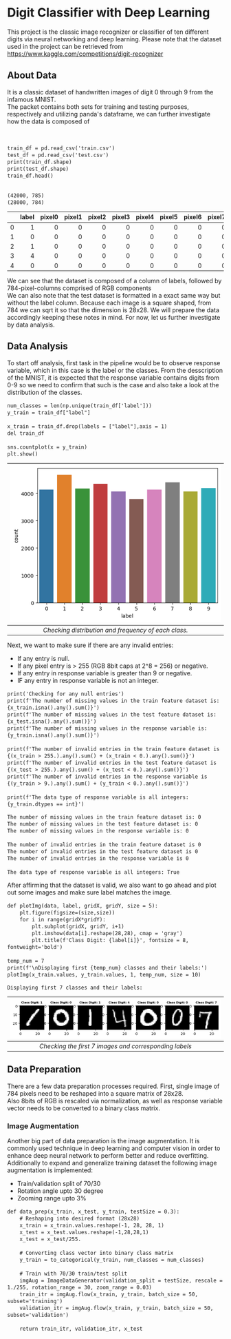 # Digit Classifier with Deep Learning

This project is the classic image recognizer or classifier of ten different digits via neural networking and deep learning.
Please note that the dataset used in the project can be retrieved from <a href>https://www.kaggle.com/competitions/digit-recognizer

## About Data
<p>It is a classic dataset of handwritten images of digit 0 through 9 from the infamous MNIST.<br>
The packet contains both sets for training and testing purposes, respectively and utilizing panda's dataframe, we can further investigate how the data is composed of </p>
<br>
  
```python3
train_df = pd.read_csv('train.csv')
test_df = pd.read_csv('test.csv')
print(train_df.shape)
print(test_df.shape)
train_df.head()
  
```
```
(42000, 785)
(28000, 784)
```

  
|    |   label |   pixel0 |   pixel1 |   pixel2 |   pixel3 |   pixel4 |   pixel5 |   pixel6 |   pixel7 |   pixel8 |   pixel9 |   pixel10 |   pixel11 |   pixel12 |   pixel13 |   pixel14 |   pixel15 |   pixel16 |   pixel17 |   pixel18 |   pixel19 |   pixel20 |   pixel21 |   pixel22 |   pixel23 |   pixel24 |   pixel25 |   pixel26 |   pixel27 |   pixel28 |   pixel29 |   pixel30 |   pixel31 |   pixel32 |   pixel33 |   pixel34 |   pixel35 |   pixel36 |   pixel37 |   pixel38 |   pixel39 |   pixel40 |   pixel41 |   pixel42 |   pixel43 |   pixel44 |   pixel45 |   pixel46 |   pixel47 |   pixel48 |   pixel49 |   pixel50 |   pixel51 |   pixel52 |   pixel53 |   pixel54 |   pixel55 |   pixel56 |   pixel57 |   pixel58 |   pixel59 |   pixel60 |   pixel61 |   pixel62 |   pixel63 |   pixel64 |   pixel65 |   pixel66 |   pixel67 |   pixel68 |   pixel69 |   pixel70 |   pixel71 |   pixel72 |   pixel73 |   pixel74 |   pixel75 |   pixel76 |   pixel77 |   pixel78 |   pixel79 |   pixel80 |   pixel81 |   pixel82 |   pixel83 |   pixel84 |   pixel85 |   pixel86 |   pixel87 |   pixel88 |   pixel89 |   pixel90 |   pixel91 |   pixel92 |   pixel93 |   pixel94 |   pixel95 |   pixel96 |   pixel97 |   pixel98 |   pixel99 |   pixel100 |   pixel101 |   pixel102 |   pixel103 |   pixel104 |   pixel105 |   pixel106 |   pixel107 |   pixel108 |   pixel109 |   pixel110 |   pixel111 |   pixel112 |   pixel113 |   pixel114 |   pixel115 |   pixel116 |   pixel117 |   pixel118 |   pixel119 |   pixel120 |   pixel121 |   pixel122 |   pixel123 |   pixel124 |   pixel125 |   pixel126 |   pixel127 |   pixel128 |   pixel129 |   pixel130 |   pixel131 |   pixel132 |   pixel133 |   pixel134 |   pixel135 |   pixel136 |   pixel137 |   pixel138 |   pixel139 |   pixel140 |   pixel141 |   pixel142 |   pixel143 |   pixel144 |   pixel145 |   pixel146 |   pixel147 |   pixel148 |   pixel149 |   pixel150 |   pixel151 |   pixel152 |   pixel153 |   pixel154 |   pixel155 |   pixel156 |   pixel157 |   pixel158 |   pixel159 |   pixel160 |   pixel161 |   pixel162 |   pixel163 |   pixel164 |   pixel165 |   pixel166 |   pixel167 |   pixel168 |   pixel169 |   pixel170 |   pixel171 |   pixel172 |   pixel173 |   pixel174 |   pixel175 |   pixel176 |   pixel177 |   pixel178 |   pixel179 |   pixel180 |   pixel181 |   pixel182 |   pixel183 |   pixel184 |   pixel185 |   pixel186 |   pixel187 |   pixel188 |   pixel189 |   pixel190 |   pixel191 |   pixel192 |   pixel193 |   pixel194 |   pixel195 |   pixel196 |   pixel197 |   pixel198 |   pixel199 |   pixel200 |   pixel201 |   pixel202 |   pixel203 |   pixel204 |   pixel205 |   pixel206 |   pixel207 |   pixel208 |   pixel209 |   pixel210 |   pixel211 |   pixel212 |   pixel213 |   pixel214 |   pixel215 |   pixel216 |   pixel217 |   pixel218 |   pixel219 |   pixel220 |   pixel221 |   pixel222 |   pixel223 |   pixel224 |   pixel225 |   pixel226 |   pixel227 |   pixel228 |   pixel229 |   pixel230 |   pixel231 |   pixel232 |   pixel233 |   pixel234 |   pixel235 |   pixel236 |   pixel237 |   pixel238 |   pixel239 |   pixel240 |   pixel241 |   pixel242 |   pixel243 |   pixel244 |   pixel245 |   pixel246 |   pixel247 |   pixel248 |   pixel249 |   pixel250 |   pixel251 |   pixel252 |   pixel253 |   pixel254 |   pixel255 |   pixel256 |   pixel257 |   pixel258 |   pixel259 |   pixel260 |   pixel261 |   pixel262 |   pixel263 |   pixel264 |   pixel265 |   pixel266 |   pixel267 |   pixel268 |   pixel269 |   pixel270 |   pixel271 |   pixel272 |   pixel273 |   pixel274 |   pixel275 |   pixel276 |   pixel277 |   pixel278 |   pixel279 |   pixel280 |   pixel281 |   pixel282 |   pixel283 |   pixel284 |   pixel285 |   pixel286 |   pixel287 |   pixel288 |   pixel289 |   pixel290 |   pixel291 |   pixel292 |   pixel293 |   pixel294 |   pixel295 |   pixel296 |   pixel297 |   pixel298 |   pixel299 |   pixel300 |   pixel301 |   pixel302 |   pixel303 |   pixel304 |   pixel305 |   pixel306 |   pixel307 |   pixel308 |   pixel309 |   pixel310 |   pixel311 |   pixel312 |   pixel313 |   pixel314 |   pixel315 |   pixel316 |   pixel317 |   pixel318 |   pixel319 |   pixel320 |   pixel321 |   pixel322 |   pixel323 |   pixel324 |   pixel325 |   pixel326 |   pixel327 |   pixel328 |   pixel329 |   pixel330 |   pixel331 |   pixel332 |   pixel333 |   pixel334 |   pixel335 |   pixel336 |   pixel337 |   pixel338 |   pixel339 |   pixel340 |   pixel341 |   pixel342 |   pixel343 |   pixel344 |   pixel345 |   pixel346 |   pixel347 |   pixel348 |   pixel349 |   pixel350 |   pixel351 |   pixel352 |   pixel353 |   pixel354 |   pixel355 |   pixel356 |   pixel357 |   pixel358 |   pixel359 |   pixel360 |   pixel361 |   pixel362 |   pixel363 |   pixel364 |   pixel365 |   pixel366 |   pixel367 |   pixel368 |   pixel369 |   pixel370 |   pixel371 |   pixel372 |   pixel373 |   pixel374 |   pixel375 |   pixel376 |   pixel377 |   pixel378 |   pixel379 |   pixel380 |   pixel381 |   pixel382 |   pixel383 |   pixel384 |   pixel385 |   pixel386 |   pixel387 |   pixel388 |   pixel389 |   pixel390 |   pixel391 |   pixel392 |   pixel393 |   pixel394 |   pixel395 |   pixel396 |   pixel397 |   pixel398 |   pixel399 |   pixel400 |   pixel401 |   pixel402 |   pixel403 |   pixel404 |   pixel405 |   pixel406 |   pixel407 |   pixel408 |   pixel409 |   pixel410 |   pixel411 |   pixel412 |   pixel413 |   pixel414 |   pixel415 |   pixel416 |   pixel417 |   pixel418 |   pixel419 |   pixel420 |   pixel421 |   pixel422 |   pixel423 |   pixel424 |   pixel425 |   pixel426 |   pixel427 |   pixel428 |   pixel429 |   pixel430 |   pixel431 |   pixel432 |   pixel433 |   pixel434 |   pixel435 |   pixel436 |   pixel437 |   pixel438 |   pixel439 |   pixel440 |   pixel441 |   pixel442 |   pixel443 |   pixel444 |   pixel445 |   pixel446 |   pixel447 |   pixel448 |   pixel449 |   pixel450 |   pixel451 |   pixel452 |   pixel453 |   pixel454 |   pixel455 |   pixel456 |   pixel457 |   pixel458 |   pixel459 |   pixel460 |   pixel461 |   pixel462 |   pixel463 |   pixel464 |   pixel465 |   pixel466 |   pixel467 |   pixel468 |   pixel469 |   pixel470 |   pixel471 |   pixel472 |   pixel473 |   pixel474 |   pixel475 |   pixel476 |   pixel477 |   pixel478 |   pixel479 |   pixel480 |   pixel481 |   pixel482 |   pixel483 |   pixel484 |   pixel485 |   pixel486 |   pixel487 |   pixel488 |   pixel489 |   pixel490 |   pixel491 |   pixel492 |   pixel493 |   pixel494 |   pixel495 |   pixel496 |   pixel497 |   pixel498 |   pixel499 |   pixel500 |   pixel501 |   pixel502 |   pixel503 |   pixel504 |   pixel505 |   pixel506 |   pixel507 |   pixel508 |   pixel509 |   pixel510 |   pixel511 |   pixel512 |   pixel513 |   pixel514 |   pixel515 |   pixel516 |   pixel517 |   pixel518 |   pixel519 |   pixel520 |   pixel521 |   pixel522 |   pixel523 |   pixel524 |   pixel525 |   pixel526 |   pixel527 |   pixel528 |   pixel529 |   pixel530 |   pixel531 |   pixel532 |   pixel533 |   pixel534 |   pixel535 |   pixel536 |   pixel537 |   pixel538 |   pixel539 |   pixel540 |   pixel541 |   pixel542 |   pixel543 |   pixel544 |   pixel545 |   pixel546 |   pixel547 |   pixel548 |   pixel549 |   pixel550 |   pixel551 |   pixel552 |   pixel553 |   pixel554 |   pixel555 |   pixel556 |   pixel557 |   pixel558 |   pixel559 |   pixel560 |   pixel561 |   pixel562 |   pixel563 |   pixel564 |   pixel565 |   pixel566 |   pixel567 |   pixel568 |   pixel569 |   pixel570 |   pixel571 |   pixel572 |   pixel573 |   pixel574 |   pixel575 |   pixel576 |   pixel577 |   pixel578 |   pixel579 |   pixel580 |   pixel581 |   pixel582 |   pixel583 |   pixel584 |   pixel585 |   pixel586 |   pixel587 |   pixel588 |   pixel589 |   pixel590 |   pixel591 |   pixel592 |   pixel593 |   pixel594 |   pixel595 |   pixel596 |   pixel597 |   pixel598 |   pixel599 |   pixel600 |   pixel601 |   pixel602 |   pixel603 |   pixel604 |   pixel605 |   pixel606 |   pixel607 |   pixel608 |   pixel609 |   pixel610 |   pixel611 |   pixel612 |   pixel613 |   pixel614 |   pixel615 |   pixel616 |   pixel617 |   pixel618 |   pixel619 |   pixel620 |   pixel621 |   pixel622 |   pixel623 |   pixel624 |   pixel625 |   pixel626 |   pixel627 |   pixel628 |   pixel629 |   pixel630 |   pixel631 |   pixel632 |   pixel633 |   pixel634 |   pixel635 |   pixel636 |   pixel637 |   pixel638 |   pixel639 |   pixel640 |   pixel641 |   pixel642 |   pixel643 |   pixel644 |   pixel645 |   pixel646 |   pixel647 |   pixel648 |   pixel649 |   pixel650 |   pixel651 |   pixel652 |   pixel653 |   pixel654 |   pixel655 |   pixel656 |   pixel657 |   pixel658 |   pixel659 |   pixel660 |   pixel661 |   pixel662 |   pixel663 |   pixel664 |   pixel665 |   pixel666 |   pixel667 |   pixel668 |   pixel669 |   pixel670 |   pixel671 |   pixel672 |   pixel673 |   pixel674 |   pixel675 |   pixel676 |   pixel677 |   pixel678 |   pixel679 |   pixel680 |   pixel681 |   pixel682 |   pixel683 |   pixel684 |   pixel685 |   pixel686 |   pixel687 |   pixel688 |   pixel689 |   pixel690 |   pixel691 |   pixel692 |   pixel693 |   pixel694 |   pixel695 |   pixel696 |   pixel697 |   pixel698 |   pixel699 |   pixel700 |   pixel701 |   pixel702 |   pixel703 |   pixel704 |   pixel705 |   pixel706 |   pixel707 |   pixel708 |   pixel709 |   pixel710 |   pixel711 |   pixel712 |   pixel713 |   pixel714 |   pixel715 |   pixel716 |   pixel717 |   pixel718 |   pixel719 |   pixel720 |   pixel721 |   pixel722 |   pixel723 |   pixel724 |   pixel725 |   pixel726 |   pixel727 |   pixel728 |   pixel729 |   pixel730 |   pixel731 |   pixel732 |   pixel733 |   pixel734 |   pixel735 |   pixel736 |   pixel737 |   pixel738 |   pixel739 |   pixel740 |   pixel741 |   pixel742 |   pixel743 |   pixel744 |   pixel745 |   pixel746 |   pixel747 |   pixel748 |   pixel749 |   pixel750 |   pixel751 |   pixel752 |   pixel753 |   pixel754 |   pixel755 |   pixel756 |   pixel757 |   pixel758 |   pixel759 |   pixel760 |   pixel761 |   pixel762 |   pixel763 |   pixel764 |   pixel765 |   pixel766 |   pixel767 |   pixel768 |   pixel769 |   pixel770 |   pixel771 |   pixel772 |   pixel773 |   pixel774 |   pixel775 |   pixel776 |   pixel777 |   pixel778 |   pixel779 |   pixel780 |   pixel781 |   pixel782 |   pixel783 |
|---:|--------:|---------:|---------:|---------:|---------:|---------:|---------:|---------:|---------:|---------:|---------:|----------:|----------:|----------:|----------:|----------:|----------:|----------:|----------:|----------:|----------:|----------:|----------:|----------:|----------:|----------:|----------:|----------:|----------:|----------:|----------:|----------:|----------:|----------:|----------:|----------:|----------:|----------:|----------:|----------:|----------:|----------:|----------:|----------:|----------:|----------:|----------:|----------:|----------:|----------:|----------:|----------:|----------:|----------:|----------:|----------:|----------:|----------:|----------:|----------:|----------:|----------:|----------:|----------:|----------:|----------:|----------:|----------:|----------:|----------:|----------:|----------:|----------:|----------:|----------:|----------:|----------:|----------:|----------:|----------:|----------:|----------:|----------:|----------:|----------:|----------:|----------:|----------:|----------:|----------:|----------:|----------:|----------:|----------:|----------:|----------:|----------:|----------:|----------:|----------:|----------:|-----------:|-----------:|-----------:|-----------:|-----------:|-----------:|-----------:|-----------:|-----------:|-----------:|-----------:|-----------:|-----------:|-----------:|-----------:|-----------:|-----------:|-----------:|-----------:|-----------:|-----------:|-----------:|-----------:|-----------:|-----------:|-----------:|-----------:|-----------:|-----------:|-----------:|-----------:|-----------:|-----------:|-----------:|-----------:|-----------:|-----------:|-----------:|-----------:|-----------:|-----------:|-----------:|-----------:|-----------:|-----------:|-----------:|-----------:|-----------:|-----------:|-----------:|-----------:|-----------:|-----------:|-----------:|-----------:|-----------:|-----------:|-----------:|-----------:|-----------:|-----------:|-----------:|-----------:|-----------:|-----------:|-----------:|-----------:|-----------:|-----------:|-----------:|-----------:|-----------:|-----------:|-----------:|-----------:|-----------:|-----------:|-----------:|-----------:|-----------:|-----------:|-----------:|-----------:|-----------:|-----------:|-----------:|-----------:|-----------:|-----------:|-----------:|-----------:|-----------:|-----------:|-----------:|-----------:|-----------:|-----------:|-----------:|-----------:|-----------:|-----------:|-----------:|-----------:|-----------:|-----------:|-----------:|-----------:|-----------:|-----------:|-----------:|-----------:|-----------:|-----------:|-----------:|-----------:|-----------:|-----------:|-----------:|-----------:|-----------:|-----------:|-----------:|-----------:|-----------:|-----------:|-----------:|-----------:|-----------:|-----------:|-----------:|-----------:|-----------:|-----------:|-----------:|-----------:|-----------:|-----------:|-----------:|-----------:|-----------:|-----------:|-----------:|-----------:|-----------:|-----------:|-----------:|-----------:|-----------:|-----------:|-----------:|-----------:|-----------:|-----------:|-----------:|-----------:|-----------:|-----------:|-----------:|-----------:|-----------:|-----------:|-----------:|-----------:|-----------:|-----------:|-----------:|-----------:|-----------:|-----------:|-----------:|-----------:|-----------:|-----------:|-----------:|-----------:|-----------:|-----------:|-----------:|-----------:|-----------:|-----------:|-----------:|-----------:|-----------:|-----------:|-----------:|-----------:|-----------:|-----------:|-----------:|-----------:|-----------:|-----------:|-----------:|-----------:|-----------:|-----------:|-----------:|-----------:|-----------:|-----------:|-----------:|-----------:|-----------:|-----------:|-----------:|-----------:|-----------:|-----------:|-----------:|-----------:|-----------:|-----------:|-----------:|-----------:|-----------:|-----------:|-----------:|-----------:|-----------:|-----------:|-----------:|-----------:|-----------:|-----------:|-----------:|-----------:|-----------:|-----------:|-----------:|-----------:|-----------:|-----------:|-----------:|-----------:|-----------:|-----------:|-----------:|-----------:|-----------:|-----------:|-----------:|-----------:|-----------:|-----------:|-----------:|-----------:|-----------:|-----------:|-----------:|-----------:|-----------:|-----------:|-----------:|-----------:|-----------:|-----------:|-----------:|-----------:|-----------:|-----------:|-----------:|-----------:|-----------:|-----------:|-----------:|-----------:|-----------:|-----------:|-----------:|-----------:|-----------:|-----------:|-----------:|-----------:|-----------:|-----------:|-----------:|-----------:|-----------:|-----------:|-----------:|-----------:|-----------:|-----------:|-----------:|-----------:|-----------:|-----------:|-----------:|-----------:|-----------:|-----------:|-----------:|-----------:|-----------:|-----------:|-----------:|-----------:|-----------:|-----------:|-----------:|-----------:|-----------:|-----------:|-----------:|-----------:|-----------:|-----------:|-----------:|-----------:|-----------:|-----------:|-----------:|-----------:|-----------:|-----------:|-----------:|-----------:|-----------:|-----------:|-----------:|-----------:|-----------:|-----------:|-----------:|-----------:|-----------:|-----------:|-----------:|-----------:|-----------:|-----------:|-----------:|-----------:|-----------:|-----------:|-----------:|-----------:|-----------:|-----------:|-----------:|-----------:|-----------:|-----------:|-----------:|-----------:|-----------:|-----------:|-----------:|-----------:|-----------:|-----------:|-----------:|-----------:|-----------:|-----------:|-----------:|-----------:|-----------:|-----------:|-----------:|-----------:|-----------:|-----------:|-----------:|-----------:|-----------:|-----------:|-----------:|-----------:|-----------:|-----------:|-----------:|-----------:|-----------:|-----------:|-----------:|-----------:|-----------:|-----------:|-----------:|-----------:|-----------:|-----------:|-----------:|-----------:|-----------:|-----------:|-----------:|-----------:|-----------:|-----------:|-----------:|-----------:|-----------:|-----------:|-----------:|-----------:|-----------:|-----------:|-----------:|-----------:|-----------:|-----------:|-----------:|-----------:|-----------:|-----------:|-----------:|-----------:|-----------:|-----------:|-----------:|-----------:|-----------:|-----------:|-----------:|-----------:|-----------:|-----------:|-----------:|-----------:|-----------:|-----------:|-----------:|-----------:|-----------:|-----------:|-----------:|-----------:|-----------:|-----------:|-----------:|-----------:|-----------:|-----------:|-----------:|-----------:|-----------:|-----------:|-----------:|-----------:|-----------:|-----------:|-----------:|-----------:|-----------:|-----------:|-----------:|-----------:|-----------:|-----------:|-----------:|-----------:|-----------:|-----------:|-----------:|-----------:|-----------:|-----------:|-----------:|-----------:|-----------:|-----------:|-----------:|-----------:|-----------:|-----------:|-----------:|-----------:|-----------:|-----------:|-----------:|-----------:|-----------:|-----------:|-----------:|-----------:|-----------:|-----------:|-----------:|-----------:|-----------:|-----------:|-----------:|-----------:|-----------:|-----------:|-----------:|-----------:|-----------:|-----------:|-----------:|-----------:|-----------:|-----------:|-----------:|-----------:|-----------:|-----------:|-----------:|-----------:|-----------:|-----------:|-----------:|-----------:|-----------:|-----------:|-----------:|-----------:|-----------:|-----------:|-----------:|-----------:|-----------:|-----------:|-----------:|-----------:|-----------:|-----------:|-----------:|-----------:|-----------:|-----------:|-----------:|-----------:|-----------:|-----------:|-----------:|-----------:|-----------:|-----------:|-----------:|-----------:|-----------:|-----------:|-----------:|-----------:|-----------:|-----------:|-----------:|-----------:|-----------:|-----------:|-----------:|-----------:|-----------:|-----------:|-----------:|-----------:|-----------:|-----------:|-----------:|-----------:|-----------:|-----------:|-----------:|-----------:|-----------:|-----------:|-----------:|-----------:|-----------:|-----------:|-----------:|-----------:|-----------:|-----------:|-----------:|-----------:|-----------:|-----------:|-----------:|-----------:|-----------:|-----------:|-----------:|-----------:|-----------:|-----------:|-----------:|-----------:|-----------:|-----------:|-----------:|-----------:|-----------:|-----------:|-----------:|-----------:|-----------:|-----------:|-----------:|-----------:|-----------:|-----------:|-----------:|-----------:|-----------:|-----------:|-----------:|-----------:|-----------:|-----------:|-----------:|-----------:|-----------:|-----------:|-----------:|-----------:|-----------:|-----------:|-----------:|-----------:|-----------:|-----------:|-----------:|-----------:|-----------:|-----------:|-----------:|-----------:|-----------:|-----------:|-----------:|-----------:|-----------:|-----------:|-----------:|-----------:|-----------:|-----------:|-----------:|-----------:|-----------:|-----------:|-----------:|-----------:|-----------:|-----------:|-----------:|-----------:|-----------:|-----------:|-----------:|-----------:|-----------:|-----------:|-----------:|-----------:|-----------:|-----------:|-----------:|-----------:|-----------:|-----------:|-----------:|-----------:|-----------:|-----------:|-----------:|-----------:|-----------:|-----------:|-----------:|-----------:|-----------:|-----------:|-----------:|-----------:|-----------:|-----------:|-----------:|-----------:|-----------:|-----------:|-----------:|-----------:|-----------:|-----------:|-----------:|-----------:|-----------:|
|  0 |       1 |        0 |        0 |        0 |        0 |        0 |        0 |        0 |        0 |        0 |        0 |         0 |         0 |         0 |         0 |         0 |         0 |         0 |         0 |         0 |         0 |         0 |         0 |         0 |         0 |         0 |         0 |         0 |         0 |         0 |         0 |         0 |         0 |         0 |         0 |         0 |         0 |         0 |         0 |         0 |         0 |         0 |         0 |         0 |         0 |         0 |         0 |         0 |         0 |         0 |         0 |         0 |         0 |         0 |         0 |         0 |         0 |         0 |         0 |         0 |         0 |         0 |         0 |         0 |         0 |         0 |         0 |         0 |         0 |         0 |         0 |         0 |         0 |         0 |         0 |         0 |         0 |         0 |         0 |         0 |         0 |         0 |         0 |         0 |         0 |         0 |         0 |         0 |         0 |         0 |         0 |         0 |         0 |         0 |         0 |         0 |         0 |         0 |         0 |         0 |         0 |          0 |          0 |          0 |          0 |          0 |          0 |          0 |          0 |          0 |          0 |          0 |          0 |          0 |          0 |          0 |          0 |          0 |          0 |          0 |          0 |          0 |          0 |          0 |          0 |          0 |          0 |          0 |          0 |          0 |          0 |          0 |          0 |        188 |        255 |         94 |          0 |          0 |          0 |          0 |          0 |          0 |          0 |          0 |          0 |          0 |          0 |          0 |          0 |          0 |          0 |          0 |          0 |          0 |          0 |          0 |          0 |          0 |          0 |          0 |        191 |        250 |        253 |         93 |          0 |          0 |          0 |          0 |          0 |          0 |          0 |          0 |          0 |          0 |          0 |          0 |          0 |          0 |          0 |          0 |          0 |          0 |          0 |          0 |          0 |          0 |          0 |        123 |        248 |        253 |        167 |         10 |          0 |          0 |          0 |          0 |          0 |          0 |          0 |          0 |          0 |          0 |          0 |          0 |          0 |          0 |          0 |          0 |          0 |          0 |          0 |          0 |          0 |          0 |         80 |        247 |        253 |        208 |         13 |          0 |          0 |          0 |          0 |          0 |          0 |          0 |          0 |          0 |          0 |          0 |          0 |          0 |          0 |          0 |          0 |          0 |          0 |          0 |          0 |          0 |          0 |         29 |        207 |        253 |        235 |         77 |          0 |          0 |          0 |          0 |          0 |          0 |          0 |          0 |          0 |          0 |          0 |          0 |          0 |          0 |          0 |          0 |          0 |          0 |          0 |          0 |          0 |          0 |         54 |        209 |        253 |        253 |         88 |          0 |          0 |          0 |          0 |          0 |          0 |          0 |          0 |          0 |          0 |          0 |          0 |          0 |          0 |          0 |          0 |          0 |          0 |          0 |          0 |          0 |          0 |         93 |        254 |        253 |        238 |        170 |         17 |          0 |          0 |          0 |          0 |          0 |          0 |          0 |          0 |          0 |          0 |          0 |          0 |          0 |          0 |          0 |          0 |          0 |          0 |          0 |          0 |          0 |         23 |        210 |        254 |        253 |        159 |          0 |          0 |          0 |          0 |          0 |          0 |          0 |          0 |          0 |          0 |          0 |          0 |          0 |          0 |          0 |          0 |          0 |          0 |          0 |          0 |          0 |          0 |         16 |        209 |        253 |        254 |        240 |         81 |          0 |          0 |          0 |          0 |          0 |          0 |          0 |          0 |          0 |          0 |          0 |          0 |          0 |          0 |          0 |          0 |          0 |          0 |          0 |          0 |          0 |          0 |         27 |        253 |        253 |        254 |         13 |          0 |          0 |          0 |          0 |          0 |          0 |          0 |          0 |          0 |          0 |          0 |          0 |          0 |          0 |          0 |          0 |          0 |          0 |          0 |          0 |          0 |          0 |         20 |        206 |        254 |        254 |        198 |          7 |          0 |          0 |          0 |          0 |          0 |          0 |          0 |          0 |          0 |          0 |          0 |          0 |          0 |          0 |          0 |          0 |          0 |          0 |          0 |          0 |          0 |          0 |        168 |        253 |        253 |        196 |          7 |          0 |          0 |          0 |          0 |          0 |          0 |          0 |          0 |          0 |          0 |          0 |          0 |          0 |          0 |          0 |          0 |          0 |          0 |          0 |          0 |          0 |          0 |         20 |        203 |        253 |        248 |         76 |          0 |          0 |          0 |          0 |          0 |          0 |          0 |          0 |          0 |          0 |          0 |          0 |          0 |          0 |          0 |          0 |          0 |          0 |          0 |          0 |          0 |          0 |         22 |        188 |        253 |        245 |         93 |          0 |          0 |          0 |          0 |          0 |          0 |          0 |          0 |          0 |          0 |          0 |          0 |          0 |          0 |          0 |          0 |          0 |          0 |          0 |          0 |          0 |          0 |          0 |        103 |        253 |        253 |        191 |          0 |          0 |          0 |          0 |          0 |          0 |          0 |          0 |          0 |          0 |          0 |          0 |          0 |          0 |          0 |          0 |          0 |          0 |          0 |          0 |          0 |          0 |          0 |         89 |        240 |        253 |        195 |         25 |          0 |          0 |          0 |          0 |          0 |          0 |          0 |          0 |          0 |          0 |          0 |          0 |          0 |          0 |          0 |          0 |          0 |          0 |          0 |          0 |          0 |          0 |         15 |        220 |        253 |        253 |         80 |          0 |          0 |          0 |          0 |          0 |          0 |          0 |          0 |          0 |          0 |          0 |          0 |          0 |          0 |          0 |          0 |          0 |          0 |          0 |          0 |          0 |          0 |          0 |         94 |        253 |        253 |        253 |         94 |          0 |          0 |          0 |          0 |          0 |          0 |          0 |          0 |          0 |          0 |          0 |          0 |          0 |          0 |          0 |          0 |          0 |          0 |          0 |          0 |          0 |          0 |          0 |         89 |        251 |        253 |        250 |        131 |          0 |          0 |          0 |          0 |          0 |          0 |          0 |          0 |          0 |          0 |          0 |          0 |          0 |          0 |          0 |          0 |          0 |          0 |          0 |          0 |          0 |          0 |          0 |          0 |        214 |        218 |         95 |          0 |          0 |          0 |          0 |          0 |          0 |          0 |          0 |          0 |          0 |          0 |          0 |          0 |          0 |          0 |          0 |          0 |          0 |          0 |          0 |          0 |          0 |          0 |          0 |          0 |          0 |          0 |          0 |          0 |          0 |          0 |          0 |          0 |          0 |          0 |          0 |          0 |          0 |          0 |          0 |          0 |          0 |          0 |          0 |          0 |          0 |          0 |          0 |          0 |          0 |          0 |          0 |          0 |          0 |          0 |          0 |          0 |          0 |          0 |          0 |          0 |          0 |          0 |          0 |          0 |          0 |          0 |          0 |          0 |          0 |          0 |          0 |          0 |          0 |          0 |          0 |          0 |          0 |          0 |          0 |          0 |          0 |          0 |          0 |          0 |          0 |          0 |          0 |          0 |          0 |          0 |          0 |          0 |          0 |          0 |          0 |          0 |          0 |          0 |          0 |          0 |          0 |          0 |          0 |          0 |          0 |          0 |          0 |          0 |          0 |          0 |          0 |          0 |          0 |          0 |          0 |          0 |          0 |          0 |          0 |          0 |          0 |          0 |          0 |          0 |          0 |          0 |          0 |          0 |
|  1 |       0 |        0 |        0 |        0 |        0 |        0 |        0 |        0 |        0 |        0 |        0 |         0 |         0 |         0 |         0 |         0 |         0 |         0 |         0 |         0 |         0 |         0 |         0 |         0 |         0 |         0 |         0 |         0 |         0 |         0 |         0 |         0 |         0 |         0 |         0 |         0 |         0 |         0 |         0 |         0 |         0 |         0 |         0 |         0 |         0 |         0 |         0 |         0 |         0 |         0 |         0 |         0 |         0 |         0 |         0 |         0 |         0 |         0 |         0 |         0 |         0 |         0 |         0 |         0 |         0 |         0 |         0 |         0 |         0 |         0 |         0 |         0 |         0 |         0 |         0 |         0 |         0 |         0 |         0 |         0 |         0 |         0 |         0 |         0 |         0 |         0 |         0 |         0 |         0 |         0 |         0 |         0 |         0 |         0 |         0 |         0 |         0 |         0 |         0 |         0 |         0 |          0 |          0 |          0 |          0 |          0 |          0 |          0 |          0 |          0 |          0 |          0 |          0 |          0 |          0 |          0 |          0 |          0 |          0 |          0 |          0 |          0 |          0 |         18 |         30 |        137 |        137 |        192 |         86 |         72 |          1 |          0 |          0 |          0 |          0 |          0 |          0 |          0 |          0 |          0 |          0 |          0 |          0 |          0 |          0 |          0 |          0 |          0 |          0 |         13 |         86 |        250 |        254 |        254 |        254 |        254 |        217 |        246 |        151 |         32 |          0 |          0 |          0 |          0 |          0 |          0 |          0 |          0 |          0 |          0 |          0 |          0 |          0 |          0 |          0 |          0 |         16 |        179 |        254 |        254 |        254 |        254 |        254 |        254 |        254 |        254 |        254 |        231 |         54 |         15 |          0 |          0 |          0 |          0 |          0 |          0 |          0 |          0 |          0 |          0 |          0 |          0 |          0 |          0 |         72 |        254 |        254 |        254 |        254 |        254 |        254 |        254 |        254 |        254 |        254 |        254 |        254 |        104 |          0 |          0 |          0 |          0 |          0 |          0 |          0 |          0 |          0 |          0 |          0 |          0 |          0 |         61 |        191 |        254 |        254 |        254 |        254 |        254 |        109 |         83 |        199 |        254 |        254 |        254 |        254 |        243 |         85 |          0 |          0 |          0 |          0 |          0 |          0 |          0 |          0 |          0 |          0 |          0 |          0 |        172 |        254 |        254 |        254 |        202 |        147 |        147 |         45 |          0 |         11 |         29 |        200 |        254 |        254 |        254 |        171 |          0 |          0 |          0 |          0 |          0 |          0 |          0 |          0 |          0 |          0 |          0 |          1 |        174 |        254 |        254 |         89 |         67 |          0 |          0 |          0 |          0 |          0 |          0 |        128 |        252 |        254 |        254 |        212 |         76 |          0 |          0 |          0 |          0 |          0 |          0 |          0 |          0 |          0 |          0 |         47 |        254 |        254 |        254 |         29 |          0 |          0 |          0 |          0 |          0 |          0 |          0 |          0 |         83 |        254 |        254 |        254 |        153 |          0 |          0 |          0 |          0 |          0 |          0 |          0 |          0 |          0 |          0 |         80 |        254 |        254 |        240 |         24 |          0 |          0 |          0 |          0 |          0 |          0 |          0 |          0 |         25 |        240 |        254 |        254 |        153 |          0 |          0 |          0 |          0 |          0 |          0 |          0 |          0 |          0 |          0 |         64 |        254 |        254 |        186 |          7 |          0 |          0 |          0 |          0 |          0 |          0 |          0 |          0 |          0 |        166 |        254 |        254 |        224 |         12 |          0 |          0 |          0 |          0 |          0 |          0 |          0 |          0 |         14 |        232 |        254 |        254 |        254 |         29 |          0 |          0 |          0 |          0 |          0 |          0 |          0 |          0 |          0 |         75 |        254 |        254 |        254 |         17 |          0 |          0 |          0 |          0 |          0 |          0 |          0 |          0 |         18 |        254 |        254 |        254 |        254 |         29 |          0 |          0 |          0 |          0 |          0 |          0 |          0 |          0 |          0 |         48 |        254 |        254 |        254 |         17 |          0 |          0 |          0 |          0 |          0 |          0 |          0 |          0 |          2 |        163 |        254 |        254 |        254 |         29 |          0 |          0 |          0 |          0 |          0 |          0 |          0 |          0 |          0 |         48 |        254 |        254 |        254 |         17 |          0 |          0 |          0 |          0 |          0 |          0 |          0 |          0 |          0 |         94 |        254 |        254 |        254 |        200 |         12 |          0 |          0 |          0 |          0 |          0 |          0 |          0 |         16 |        209 |        254 |        254 |        150 |          1 |          0 |          0 |          0 |          0 |          0 |          0 |          0 |          0 |          0 |         15 |        206 |        254 |        254 |        254 |        202 |         66 |          0 |          0 |          0 |          0 |          0 |         21 |        161 |        254 |        254 |        245 |         31 |          0 |          0 |          0 |          0 |          0 |          0 |          0 |          0 |          0 |          0 |          0 |         60 |        212 |        254 |        254 |        254 |        194 |         48 |         48 |         34 |         41 |         48 |        209 |        254 |        254 |        254 |        171 |          0 |          0 |          0 |          0 |          0 |          0 |          0 |          0 |          0 |          0 |          0 |          0 |          0 |         86 |        243 |        254 |        254 |        254 |        254 |        254 |        233 |        243 |        254 |        254 |        254 |        254 |        254 |         86 |          0 |          0 |          0 |          0 |          0 |          0 |          0 |          0 |          0 |          0 |          0 |          0 |          0 |          0 |        114 |        254 |        254 |        254 |        254 |        254 |        254 |        254 |        254 |        254 |        254 |        239 |         86 |         11 |          0 |          0 |          0 |          0 |          0 |          0 |          0 |          0 |          0 |          0 |          0 |          0 |          0 |          0 |         13 |        182 |        254 |        254 |        254 |        254 |        254 |        254 |        254 |        254 |        243 |         70 |          0 |          0 |          0 |          0 |          0 |          0 |          0 |          0 |          0 |          0 |          0 |          0 |          0 |          0 |          0 |          0 |          0 |          8 |         76 |        146 |        254 |        255 |        254 |        255 |        146 |         19 |         15 |          0 |          0 |          0 |          0 |          0 |          0 |          0 |          0 |          0 |          0 |          0 |          0 |          0 |          0 |          0 |          0 |          0 |          0 |          0 |          0 |          0 |          0 |          0 |          0 |          0 |          0 |          0 |          0 |          0 |          0 |          0 |          0 |          0 |          0 |          0 |          0 |          0 |          0 |          0 |          0 |          0 |          0 |          0 |          0 |          0 |          0 |          0 |          0 |          0 |          0 |          0 |          0 |          0 |          0 |          0 |          0 |          0 |          0 |          0 |          0 |          0 |          0 |          0 |          0 |          0 |          0 |          0 |          0 |          0 |          0 |          0 |          0 |          0 |          0 |          0 |          0 |          0 |          0 |          0 |          0 |          0 |          0 |          0 |          0 |          0 |          0 |          0 |          0 |          0 |          0 |          0 |          0 |          0 |          0 |          0 |          0 |          0 |          0 |          0 |          0 |          0 |          0 |          0 |          0 |          0 |          0 |          0 |          0 |          0 |          0 |          0 |          0 |          0 |          0 |          0 |          0 |          0 |          0 |          0 |          0 |          0 |
|  2 |       1 |        0 |        0 |        0 |        0 |        0 |        0 |        0 |        0 |        0 |        0 |         0 |         0 |         0 |         0 |         0 |         0 |         0 |         0 |         0 |         0 |         0 |         0 |         0 |         0 |         0 |         0 |         0 |         0 |         0 |         0 |         0 |         0 |         0 |         0 |         0 |         0 |         0 |         0 |         0 |         0 |         0 |         0 |         0 |         0 |         0 |         0 |         0 |         0 |         0 |         0 |         0 |         0 |         0 |         0 |         0 |         0 |         0 |         0 |         0 |         0 |         0 |         0 |         0 |         0 |         0 |         0 |         0 |         0 |         0 |         0 |         0 |         0 |         0 |         0 |         0 |         0 |         0 |         0 |         0 |         0 |         0 |         0 |         0 |         0 |         0 |         0 |         0 |         0 |         0 |         0 |         0 |         0 |         0 |         0 |         0 |         0 |         0 |         0 |         0 |         0 |          0 |          0 |          0 |          0 |          0 |          0 |          0 |          0 |          0 |          0 |          0 |          0 |          0 |          0 |          0 |          0 |          0 |          0 |          0 |          0 |          0 |          0 |          0 |          0 |          3 |        141 |        139 |          3 |          0 |          0 |          0 |          0 |          0 |          0 |          0 |          0 |          0 |          0 |          0 |          0 |          0 |          0 |          0 |          0 |          0 |          0 |          0 |          0 |          0 |          0 |          0 |          0 |          9 |        254 |        254 |          8 |          0 |          0 |          0 |          0 |          0 |          0 |          0 |          0 |          0 |          0 |          0 |          0 |          0 |          0 |          0 |          0 |          0 |          0 |          0 |          0 |          0 |          0 |          0 |          0 |          9 |        254 |        254 |          8 |          0 |          0 |          0 |          0 |          0 |          0 |          0 |          0 |          0 |          0 |          0 |          0 |          0 |          0 |          0 |          0 |          0 |          0 |          0 |          0 |          0 |          0 |          0 |          0 |          9 |        254 |        254 |        106 |          0 |          0 |          0 |          0 |          0 |          0 |          0 |          0 |          0 |          0 |          0 |          0 |          0 |          0 |          0 |          0 |          0 |          0 |          0 |          0 |          0 |          0 |          0 |          0 |          9 |        254 |        254 |        184 |          0 |          0 |          0 |          0 |          0 |          0 |          0 |          0 |          0 |          0 |          0 |          0 |          0 |          0 |          0 |          0 |          0 |          0 |          0 |          0 |          0 |          0 |          0 |          0 |          9 |        254 |        254 |        184 |          0 |          0 |          0 |          0 |          0 |          0 |          0 |          0 |          0 |          0 |          0 |          0 |          0 |          0 |          0 |          0 |          0 |          0 |          0 |          0 |          0 |          0 |          0 |          0 |          9 |        254 |        254 |        184 |          0 |          0 |          0 |          0 |          0 |          0 |          0 |          0 |          0 |          0 |          0 |          0 |          0 |          0 |          0 |          0 |          0 |          0 |          0 |          0 |          0 |          0 |          0 |          0 |          6 |        185 |        254 |        184 |          0 |          0 |          0 |          0 |          0 |          0 |          0 |          0 |          0 |          0 |          0 |          0 |          0 |          0 |          0 |          0 |          0 |          0 |          0 |          0 |          0 |          0 |          0 |          0 |          0 |         89 |        254 |        184 |          0 |          0 |          0 |          0 |          0 |          0 |          0 |          0 |          0 |          0 |          0 |          0 |          0 |          0 |          0 |          0 |          0 |          0 |          0 |          0 |          0 |          0 |          0 |          0 |          4 |        146 |        254 |        184 |          0 |          0 |          0 |          0 |          0 |          0 |          0 |          0 |          0 |          0 |          0 |          0 |          0 |          0 |          0 |          0 |          0 |          0 |          0 |          0 |          0 |          0 |          0 |          0 |          9 |        254 |        254 |        184 |          0 |          0 |          0 |          0 |          0 |          0 |          0 |          0 |          0 |          0 |          0 |          0 |          0 |          0 |          0 |          0 |          0 |          0 |          0 |          0 |          0 |          0 |          0 |          0 |          9 |        254 |        254 |        184 |          0 |          0 |          0 |          0 |          0 |          0 |          0 |          0 |          0 |          0 |          0 |          0 |          0 |          0 |          0 |          0 |          0 |          0 |          0 |          0 |          0 |          0 |          0 |          0 |          9 |        254 |        254 |        184 |          0 |          0 |          0 |          0 |          0 |          0 |          0 |          0 |          0 |          0 |          0 |          0 |          0 |          0 |          0 |          0 |          0 |          0 |          0 |          0 |          0 |          0 |          0 |          0 |          9 |        254 |        254 |        184 |          0 |          0 |          0 |          0 |          0 |          0 |          0 |          0 |          0 |          0 |          0 |          0 |          0 |          0 |          0 |          0 |          0 |          0 |          0 |          0 |          0 |          0 |          0 |          0 |          9 |        254 |        254 |        184 |          0 |          0 |          0 |          0 |          0 |          0 |          0 |          0 |          0 |          0 |          0 |          0 |          0 |          0 |          0 |          0 |          0 |          0 |          0 |          0 |          0 |          0 |          0 |          0 |        156 |        254 |        254 |        184 |          0 |          0 |          0 |          0 |          0 |          0 |          0 |          0 |          0 |          0 |          0 |          0 |          0 |          0 |          0 |          0 |          0 |          0 |          0 |          0 |          0 |          0 |          0 |          0 |        185 |        255 |        255 |        184 |          0 |          0 |          0 |          0 |          0 |          0 |          0 |          0 |          0 |          0 |          0 |          0 |          0 |          0 |          0 |          0 |          0 |          0 |          0 |          0 |          0 |          0 |          0 |          0 |        185 |        254 |        254 |        184 |          0 |          0 |          0 |          0 |          0 |          0 |          0 |          0 |          0 |          0 |          0 |          0 |          0 |          0 |          0 |          0 |          0 |          0 |          0 |          0 |          0 |          0 |          0 |          0 |        185 |        254 |        254 |        184 |          0 |          0 |          0 |          0 |          0 |          0 |          0 |          0 |          0 |          0 |          0 |          0 |          0 |          0 |          0 |          0 |          0 |          0 |          0 |          0 |          0 |          0 |          0 |          0 |         63 |        254 |        254 |         62 |          0 |          0 |          0 |          0 |          0 |          0 |          0 |          0 |          0 |          0 |          0 |          0 |          0 |          0 |          0 |          0 |          0 |          0 |          0 |          0 |          0 |          0 |          0 |          0 |          0 |          0 |          0 |          0 |          0 |          0 |          0 |          0 |          0 |          0 |          0 |          0 |          0 |          0 |          0 |          0 |          0 |          0 |          0 |          0 |          0 |          0 |          0 |          0 |          0 |          0 |          0 |          0 |          0 |          0 |          0 |          0 |          0 |          0 |          0 |          0 |          0 |          0 |          0 |          0 |          0 |          0 |          0 |          0 |          0 |          0 |          0 |          0 |          0 |          0 |          0 |          0 |          0 |          0 |          0 |          0 |          0 |          0 |          0 |          0 |          0 |          0 |          0 |          0 |          0 |          0 |          0 |          0 |          0 |          0 |          0 |          0 |          0 |          0 |          0 |          0 |          0 |          0 |          0 |          0 |          0 |          0 |          0 |          0 |          0 |          0 |          0 |          0 |          0 |          0 |          0 |          0 |          0 |          0 |          0 |          0 |          0 |          0 |          0 |          0 |
|  3 |       4 |        0 |        0 |        0 |        0 |        0 |        0 |        0 |        0 |        0 |        0 |         0 |         0 |         0 |         0 |         0 |         0 |         0 |         0 |         0 |         0 |         0 |         0 |         0 |         0 |         0 |         0 |         0 |         0 |         0 |         0 |         0 |         0 |         0 |         0 |         0 |         0 |         0 |         0 |         0 |         0 |         0 |         0 |         0 |         0 |         0 |         0 |         0 |         0 |         0 |         0 |         0 |         0 |         0 |         0 |         0 |         0 |         0 |         0 |         0 |         0 |         0 |         0 |         0 |         0 |         0 |         0 |         0 |         0 |         0 |         0 |         0 |         0 |         0 |         0 |         0 |         0 |         0 |         0 |         0 |         0 |         0 |         0 |         0 |         0 |         0 |         0 |         0 |         0 |         0 |         0 |         0 |         0 |         0 |         0 |         0 |         0 |         0 |         0 |         0 |         0 |          0 |          0 |          0 |          0 |          0 |          0 |          0 |          0 |          0 |          0 |          0 |          0 |          0 |          0 |          0 |          0 |          0 |          0 |          0 |          0 |          0 |          0 |          0 |          0 |          0 |          0 |          0 |          0 |          0 |          0 |          0 |          0 |          0 |          0 |          0 |          0 |          0 |          0 |          0 |          0 |          0 |          0 |          0 |          0 |          0 |          0 |        220 |        179 |          6 |          0 |          0 |          0 |          0 |          0 |          0 |          0 |          0 |          9 |         77 |          0 |          0 |          0 |          0 |          0 |          0 |          0 |          0 |          0 |          0 |          0 |          0 |          0 |          0 |          0 |         28 |        247 |         17 |          0 |          0 |          0 |          0 |          0 |          0 |          0 |          0 |         27 |        202 |          0 |          0 |          0 |          0 |          0 |          0 |          0 |          0 |          0 |          0 |          0 |          0 |          0 |          0 |          0 |          0 |        242 |        155 |          0 |          0 |          0 |          0 |          0 |          0 |          0 |          0 |         27 |        254 |         63 |          0 |          0 |          0 |          0 |          0 |          0 |          0 |          0 |          0 |          0 |          0 |          0 |          0 |          0 |          0 |        160 |        207 |          6 |          0 |          0 |          0 |          0 |          0 |          0 |          0 |         27 |        254 |         65 |          0 |          0 |          0 |          0 |          0 |          0 |          0 |          0 |          0 |          0 |          0 |          0 |          0 |          0 |          0 |        127 |        254 |         21 |          0 |          0 |          0 |          0 |          0 |          0 |          0 |         20 |        239 |         65 |          0 |          0 |          0 |          0 |          0 |          0 |          0 |          0 |          0 |          0 |          0 |          0 |          0 |          0 |          0 |         77 |        254 |         21 |          0 |          0 |          0 |          0 |          0 |          0 |          0 |          0 |        195 |         65 |          0 |          0 |          0 |          0 |          0 |          0 |          0 |          0 |          0 |          0 |          0 |          0 |          0 |          0 |          0 |         70 |        254 |         21 |          0 |          0 |          0 |          0 |          0 |          0 |          0 |          0 |        195 |        142 |          0 |          0 |          0 |          0 |          0 |          0 |          0 |          0 |          0 |          0 |          0 |          0 |          0 |          0 |          0 |         56 |        251 |         21 |          0 |          0 |          0 |          0 |          0 |          0 |          0 |          0 |        195 |        227 |          0 |          0 |          0 |          0 |          0 |          0 |          0 |          0 |          0 |          0 |          0 |          0 |          0 |          0 |          0 |          0 |        222 |        153 |          5 |          0 |          0 |          0 |          0 |          0 |          0 |          0 |        120 |        240 |         13 |          0 |          0 |          0 |          0 |          0 |          0 |          0 |          0 |          0 |          0 |          0 |          0 |          0 |          0 |          0 |         67 |        251 |         40 |          0 |          0 |          0 |          0 |          0 |          0 |          0 |         94 |        255 |         69 |          0 |          0 |          0 |          0 |          0 |          0 |          0 |          0 |          0 |          0 |          0 |          0 |          0 |          0 |          0 |          0 |        234 |        184 |          0 |          0 |          0 |          0 |          0 |          0 |          0 |         19 |        245 |         69 |          0 |          0 |          0 |          0 |          0 |          0 |          0 |          0 |          0 |          0 |          0 |          0 |          0 |          0 |          0 |          0 |        234 |        169 |          0 |          0 |          0 |          0 |          0 |          0 |          0 |          3 |        199 |        182 |         10 |          0 |          0 |          0 |          0 |          0 |          0 |          0 |          0 |          0 |          0 |          0 |          0 |          0 |          0 |          0 |        154 |        205 |          4 |          0 |          0 |         26 |         72 |        128 |        203 |        208 |        254 |        254 |        131 |          0 |          0 |          0 |          0 |          0 |          0 |          0 |          0 |          0 |          0 |          0 |          0 |          0 |          0 |          0 |         61 |        254 |        129 |        113 |        186 |        245 |        251 |        189 |         75 |         56 |        136 |        254 |         73 |          0 |          0 |          0 |          0 |          0 |          0 |          0 |          0 |          0 |          0 |          0 |          0 |          0 |          0 |          0 |         15 |        216 |        233 |        233 |        159 |        104 |         52 |          0 |          0 |          0 |         38 |        254 |         73 |          0 |          0 |          0 |          0 |          0 |          0 |          0 |          0 |          0 |          0 |          0 |          0 |          0 |          0 |          0 |          0 |          0 |          0 |          0 |          0 |          0 |          0 |          0 |          0 |          0 |         18 |        254 |         73 |          0 |          0 |          0 |          0 |          0 |          0 |          0 |          0 |          0 |          0 |          0 |          0 |          0 |          0 |          0 |          0 |          0 |          0 |          0 |          0 |          0 |          0 |          0 |          0 |          0 |         18 |        254 |         73 |          0 |          0 |          0 |          0 |          0 |          0 |          0 |          0 |          0 |          0 |          0 |          0 |          0 |          0 |          0 |          0 |          0 |          0 |          0 |          0 |          0 |          0 |          0 |          0 |          0 |          5 |        206 |        106 |          0 |          0 |          0 |          0 |          0 |          0 |          0 |          0 |          0 |          0 |          0 |          0 |          0 |          0 |          0 |          0 |          0 |          0 |          0 |          0 |          0 |          0 |          0 |          0 |          0 |          0 |        186 |        159 |          0 |          0 |          0 |          0 |          0 |          0 |          0 |          0 |          0 |          0 |          0 |          0 |          0 |          0 |          0 |          0 |          0 |          0 |          0 |          0 |          0 |          0 |          0 |          0 |          0 |          6 |        209 |        101 |          0 |          0 |          0 |          0 |          0 |          0 |          0 |          0 |          0 |          0 |          0 |          0 |          0 |          0 |          0 |          0 |          0 |          0 |          0 |          0 |          0 |          0 |          0 |          0 |          0 |          0 |          0 |          0 |          0 |          0 |          0 |          0 |          0 |          0 |          0 |          0 |          0 |          0 |          0 |          0 |          0 |          0 |          0 |          0 |          0 |          0 |          0 |          0 |          0 |          0 |          0 |          0 |          0 |          0 |          0 |          0 |          0 |          0 |          0 |          0 |          0 |          0 |          0 |          0 |          0 |          0 |          0 |          0 |          0 |          0 |          0 |          0 |          0 |          0 |          0 |          0 |          0 |          0 |          0 |          0 |          0 |          0 |          0 |          0 |          0 |          0 |          0 |          0 |          0 |          0 |
|  4 |       0 |        0 |        0 |        0 |        0 |        0 |        0 |        0 |        0 |        0 |        0 |         0 |         0 |         0 |         0 |         0 |         0 |         0 |         0 |         0 |         0 |         0 |         0 |         0 |         0 |         0 |         0 |         0 |         0 |         0 |         0 |         0 |         0 |         0 |         0 |         0 |         0 |         0 |         0 |         0 |         0 |         0 |         0 |         0 |         0 |         0 |         0 |         0 |         0 |         0 |         0 |         0 |         0 |         0 |         0 |         0 |         0 |         0 |         0 |         0 |         0 |         0 |         0 |         0 |         0 |         0 |         0 |         0 |         0 |         0 |         0 |         0 |         0 |         0 |         0 |         0 |         0 |         0 |         0 |         0 |         0 |         0 |         0 |         0 |         0 |         0 |         0 |         0 |         0 |         0 |         0 |         0 |         0 |         0 |         0 |         0 |         0 |         0 |         0 |         0 |         0 |          0 |          0 |          0 |          0 |          0 |          0 |          0 |          0 |          0 |          0 |          0 |          0 |          0 |          0 |          0 |          0 |          0 |          0 |          0 |          0 |          0 |          1 |         25 |        130 |        155 |        254 |        254 |        254 |        157 |         30 |          2 |          0 |          0 |          0 |          0 |          0 |          0 |          0 |          0 |          0 |          0 |          0 |          0 |          0 |          0 |          0 |          0 |          0 |          8 |        103 |        253 |        253 |        253 |        253 |        253 |        253 |        253 |        253 |        114 |          2 |          0 |          0 |          0 |          0 |          0 |          0 |          0 |          0 |          0 |          0 |          0 |          0 |          0 |          0 |          0 |         11 |        208 |        253 |        253 |        253 |        253 |        253 |        253 |        253 |        253 |        253 |        253 |        107 |          0 |          0 |          0 |          0 |          0 |          0 |          0 |          0 |          0 |          0 |          0 |          0 |          0 |          0 |          0 |         31 |        253 |        253 |        253 |        253 |        253 |        253 |        253 |        253 |        253 |        253 |        253 |        215 |        101 |          3 |          0 |          0 |          0 |          0 |          0 |          0 |          0 |          0 |          0 |          0 |          0 |          0 |         23 |        210 |        253 |        253 |        253 |        248 |        161 |        222 |        222 |        246 |        253 |        253 |        253 |        253 |        253 |         39 |          0 |          0 |          0 |          0 |          0 |          0 |          0 |          0 |          0 |          0 |          0 |          0 |        136 |        253 |        253 |        253 |        229 |         77 |          0 |          0 |          0 |         70 |        218 |        253 |        253 |        253 |        253 |        215 |         91 |          0 |          0 |          0 |          0 |          0 |          0 |          0 |          0 |          0 |          0 |          5 |        214 |        253 |        253 |        253 |        195 |          0 |          0 |          0 |          0 |          0 |        104 |        224 |        253 |        253 |        253 |        253 |        215 |         29 |          0 |          0 |          0 |          0 |          0 |          0 |          0 |          0 |          0 |        116 |        253 |        253 |        253 |        247 |         75 |          0 |          0 |          0 |          0 |          0 |          0 |         26 |        200 |        253 |        253 |        253 |        253 |        216 |          4 |          0 |          0 |          0 |          0 |          0 |          0 |          0 |          0 |        254 |        253 |        253 |        253 |        195 |          0 |          0 |          0 |          0 |          0 |          0 |          0 |          0 |         26 |        200 |        253 |        253 |        253 |        253 |          5 |          0 |          0 |          0 |          0 |          0 |          0 |          0 |          0 |        254 |        253 |        253 |        253 |         99 |          0 |          0 |          0 |          0 |          0 |          0 |          0 |          0 |          0 |         25 |        231 |        253 |        253 |        253 |         36 |          0 |          0 |          0 |          0 |          0 |          0 |          0 |          0 |        254 |        253 |        253 |        253 |         99 |          0 |          0 |          0 |          0 |          0 |          0 |          0 |          0 |          0 |          0 |        223 |        253 |        253 |        253 |        129 |          0 |          0 |          0 |          0 |          0 |          0 |          0 |          0 |        254 |        253 |        253 |        253 |         99 |          0 |          0 |          0 |          0 |          0 |          0 |          0 |          0 |          0 |          0 |        127 |        253 |        253 |        253 |        129 |          0 |          0 |          0 |          0 |          0 |          0 |          0 |          0 |        254 |        253 |        253 |        253 |         99 |          0 |          0 |          0 |          0 |          0 |          0 |          0 |          0 |          0 |          0 |        139 |        253 |        253 |        253 |         90 |          0 |          0 |          0 |          0 |          0 |          0 |          0 |          0 |        254 |        253 |        253 |        253 |         99 |          0 |          0 |          0 |          0 |          0 |          0 |          0 |          0 |          0 |         78 |        248 |        253 |        253 |        253 |          5 |          0 |          0 |          0 |          0 |          0 |          0 |          0 |          0 |        254 |        253 |        253 |        253 |        216 |         34 |          0 |          0 |          0 |          0 |          0 |          0 |          0 |         33 |        152 |        253 |        253 |        253 |        107 |          1 |          0 |          0 |          0 |          0 |          0 |          0 |          0 |          0 |        206 |        253 |        253 |        253 |        253 |        140 |          0 |          0 |          0 |          0 |          0 |         30 |        139 |        234 |        253 |        253 |        253 |        154 |          2 |          0 |          0 |          0 |          0 |          0 |          0 |          0 |          0 |          0 |         16 |        205 |        253 |        253 |        253 |        250 |        208 |        106 |        106 |        106 |        200 |        237 |        253 |        253 |        253 |        253 |        209 |         22 |          0 |          0 |          0 |          0 |          0 |          0 |          0 |          0 |          0 |          0 |          0 |         82 |        253 |        253 |        253 |        253 |        253 |        253 |        253 |        253 |        253 |        253 |        253 |        253 |        253 |        209 |         22 |          0 |          0 |          0 |          0 |          0 |          0 |          0 |          0 |          0 |          0 |          0 |          0 |          1 |         91 |        253 |        253 |        253 |        253 |        253 |        253 |        253 |        253 |        253 |        253 |        213 |         90 |          7 |          0 |          0 |          0 |          0 |          0 |          0 |          0 |          0 |          0 |          0 |          0 |          0 |          0 |          0 |          1 |         18 |        129 |        208 |        253 |        253 |        253 |        253 |        159 |        129 |         90 |          4 |          0 |          0 |          0 |          0 |          0 |          0 |          0 |          0 |          0 |          0 |          0 |          0 |          0 |          0 |          0 |          0 |          0 |          0 |          0 |          0 |          0 |          0 |          0 |          0 |          0 |          0 |          0 |          0 |          0 |          0 |          0 |          0 |          0 |          0 |          0 |          0 |          0 |          0 |          0 |          0 |          0 |          0 |          0 |          0 |          0 |          0 |          0 |          0 |          0 |          0 |          0 |          0 |          0 |          0 |          0 |          0 |          0 |          0 |          0 |          0 |          0 |          0 |          0 |          0 |          0 |          0 |          0 |          0 |          0 |          0 |          0 |          0 |          0 |          0 |          0 |          0 |          0 |          0 |          0 |          0 |          0 |          0 |          0 |          0 |          0 |          0 |          0 |          0 |          0 |          0 |          0 |          0 |          0 |          0 |          0 |          0 |          0 |          0 |          0 |          0 |          0 |          0 |          0 |          0 |          0 |          0 |          0 |          0 |          0 |          0 |          0 |          0 |          0 |          0 |          0 |          0 |          0 |          0 |          0 |          0 |          0 |

<p> We can see that the dataset is composed of a column of labels, followed by 784-pixel-columns comprised of RGB components <br>
  We can also note that the test dataset is formatted in a exact same way but without the label column. Because each image is a square shaped, from 784 we can sqrt it so that the dimension is 28x28. We will prepare the data accordingly keeping these notes in mind. For now, let us further investigate by data analysis. </p>

## Data Analysis
<p> To start off analysis, first task in the pipeline would be to observe response variable, which in this case is the label or the classes. From the desscription of the MNIST, it is expected that the response variable contains digits from 0-9 so we need to confirm that such is the case and also take a look at the distribution of the classes.
  
```python3
num_classes = len(np.unique(train_df['label']))
y_train = train_df["label"]

x_train = train_df.drop(labels = ["label"],axis = 1) 
del train_df 

sns.countplot(x = y_train)
plt.show()

```
| <img src="/Pic/countplot.png" alt="Alt text" title="Distribution of Response Variable"> |
|:--:|
|*Checking distribution and frequency of each class.*|  

  
Next, we want to make sure if there are any invalid entries:
* If any entry is null.
* If any pixel entry is > 255 (RGB 8bit caps at 2^8 = 256) or negative.
* If any entry in response variable is greater than 9 or negative. 
* IF any entry in response variable is not an integer.

```python3
print('Checking for any null entries')
print(f'The number of missing values in the train feature dataset is: {x_train.isna().any().sum()}')
print(f'The number of missing values in the test feature dataset is: {x_test.isna().any().sum()}')
print(f'The number of missing values in the response variable is: {y_train.isna().any().sum()}')

print(f'The number of invalid entries in the train feature dataset is {(x_train > 255.).any().sum() + (x_train < 0.).any().sum()}')
print(f'The number of invalid entries in the test feature dataset is {(x_test > 255.).any().sum() + (x_test < 0.).any().sum()}')
print(f'The number of invalid entries in the response variable is {(y_train > 9.).any().sum() + (y_train < 0.).any().sum()}')

print(f'The data type of response variable is all integers: {y_train.dtypes == int}')
```
```
The number of missing values in the train feature dataset is: 0
The number of missing values in the test feature dataset is: 0
The number of missing values in the response variable is: 0
  
The number of invalid entries in the train feature dataset is 0
The number of invalid entries in the test feature dataset is 0
The number of invalid entries in the response variable is 0
  
The data type of response variable is all integers: True
```

After affirming that the dataset is valid, we also want to go ahead and plot out some images and make sure label matches the image.
```python3
def plotImg(data, label, gridX, gridY, size = 5):
    plt.figure(figsize=(size,size))
    for i in range(gridX*gridY):
        plt.subplot(gridX, gridY, i+1)
        plt.imshow(data[i].reshape(28,28), cmap = 'gray')
        plt.title(f'Class Digit: {label[i]}', fontsize = 8, fontweight='bold')
  
temp_num = 7
print(f'\nDisplaying first {temp_num} classes and their labels:')
plotImg(x_train.values, y_train.values, 1, temp_num, size = 10)
```
  
```
Displaying first 7 classes and their labels:
```
  
| <img src="/Pic/digit1.png" alt="Alt text" title="First 7 images displayed"> |
|:--:|
|*Checking the first 7 images and corresponding labels*|  
  </p>
  
## Data Preparation
There are a few data preparation processes required. First, single image of 784 pixels need to be reshaped into a square matrix of 28x28. <br>
Also 8bits of RGB is rescaled via normalization, as well as response variable vector needs to be converted to a binary class matrix. <br>

### Image Augmentation
Another big part of data preparation is the image augmentation. It is commonly used technique in deep learning and computer vision in order to enhance deep neural network to perform better and reduce overfitting. Additionally to expand and generalize training dataset the following image augmentation is implemented:
* Train/validation split of 70/30
* Rotation angle upto 30 degree
* Zooming range upto 3%
  

```python3
def data_prep(x_train, x_test, y_train, testSize = 0.3):
    # Reshaping into desired format (28x28)
    x_train = x_train.values.reshape(-1, 28, 28, 1)
    x_test = x_test.values.reshape(-1,28,28,1)
    x_test = x_test/255.
    
    # Converting class vector into binary class matrix
    y_train = to_categorical(y_train, num_classes = num_classes)
    
    # Train with 70/30 train/test split
    imgAug = ImageDataGenerator(validation_split = testSize, rescale = 1./255, rotation_range = 30, zoom_range = 0.03)
    train_itr = imgAug.flow(x_train, y_train, batch_size = 50, subset='training')
    validation_itr = imgAug.flow(x_train, y_train, batch_size = 50, subset='validation')
    
    return train_itr, validation_itr, x_test
```

